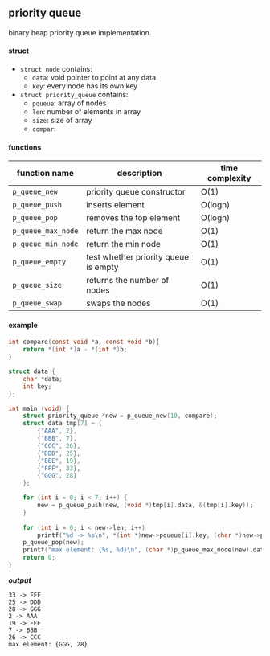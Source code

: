 
## priority queue
binary heap priority queue implementation.

#### struct
* `struct node` contains:
    * `data`: void pointer to point at any data 
    * `key`: every node has its own key 
* `struct priority_queue` contains:
    * `pqueue`: array of nodes
    * `len`: number of elements in array
    * `size`: size of array
    * `compar`: 

#### functions 
| function name          | description      | time complexity  |
| ---------------------- | ---------------- | ---------------- |
| `p_queue_new`          | priority queue constructor  | O(1)             |
| `p_queue_push`         | inserts element  | O(logn)             |
| `p_queue_pop`          | removes the top element  | O(logn)             |
| `p_queue_max_node`     | return the max node  | O(1)             |
| `p_queue_min_node`     | return the min node  | O(1)             |
| `p_queue_empty`        | test whether priority queue is empty  | O(1)             |
| `p_queue_size`         | returns the number of nodes  | O(1)             |
| `p_queue_swap`         | swaps the nodes  | O(1)             |


#### example

```C
int compare(const void *a, const void *b){
    return *(int *)a - *(int *)b;
}

struct data {
    char *data;
    int key;
};

int main (void) {
    struct priority_queue *new = p_queue_new(10, compare);
    struct data tmp[7] = {
        {"AAA", 2},
        {"BBB", 7},
        {"CCC", 26},
        {"DDD", 25}, 
        {"EEE", 19},
        {"FFF", 33},
        {"GGG", 28}
    };

    for (int i = 0; i < 7; i++) {
        new = p_queue_push(new, (void *)tmp[i].data, &(tmp[i].key)); 
    }
     
    for (int i = 0; i < new->len; i++) 
        printf("%d -> %s\n", *(int *)new->pqueue[i].key, (char *)new->pqueue[i].data); 
    p_queue_pop(new);
    printf("max element: {%s, %d}\n", (char *)p_queue_max_node(new).data, *(int *)p_queue_max_node(new).key);
    return 0;
}

```

***output***

```
33 -> FFF
25 -> DDD
28 -> GGG
2 -> AAA
19 -> EEE
7 -> BBB
26 -> CCC
max element: {GGG, 28}
```
